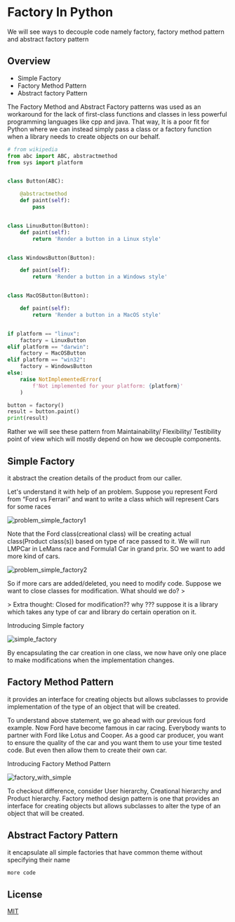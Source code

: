 # Factory In Python

We will see ways to decouple code namely factory, factory method pattern and abstract factory pattern

## Overview

* Simple Factory
* Factory Method Pattern
* Abstract factory Pattern

The Factory Method  and Abstract Factory patterns was used as an workaround for the lack of first-class functions and classes in less powerful programming languages like cpp and java. That way, It is a poor fit for Python where we can instead simply pass a class or a factory function when a library needs to create objects on our behalf. 

```python
# from wikipedia
from abc import ABC, abstractmethod
from sys import platform


class Button(ABC):

    @abstractmethod
    def paint(self):
        pass


class LinuxButton(Button):
    def paint(self):
        return 'Render a button in a Linux style'


class WindowsButton(Button):

    def paint(self):
        return 'Render a button in a Windows style'


class MacOSButton(Button):

    def paint(self):
        return 'Render a button in a MacOS style'


if platform == "linux":
    factory = LinuxButton
elif platform == "darwin":
    factory = MacOSButton
elif platform == "win32":
    factory = WindowsButton
else:
    raise NotImplementedError(
        f'Not implemented for your platform: {platform}'
    )

button = factory()
result = button.paint()
print(result)
```

Rather we will see these pattern from Maintainability/ Flexibility/ Testibility point of view which will mostly depend on how we decouple components.

## Simple Factory

it abstract the creation details of the product from our caller. 

<p> Let's understand it with help of an problem. Suppose you represent Ford from “Ford vs Ferrari” and want to write a class which will represent Cars for some races</p>

![problem_simple_factory1](https://user-images.githubusercontent.com/4917774/87854839-30a6b180-c932-11ea-8da5-2c48004850ff.png)

<p> Note that the Ford class(creational class) will be creating actual class(Product class(s)) based on type of race passed to it. We will run LMPCar in LeMans race and Formula1 Car in grand prix. SO we want to add more kind of cars.</p>

![problem_simple_factory2](https://user-images.githubusercontent.com/4917774/87854841-32707500-c932-11ea-89c2-1ff971102252.png)


<p> So if more cars are added/deleted, you need to modify code. Suppose we want to close classes for modification. What should we do?  > </p>
> Extra thought: Closed for modification?? why ??? suppose it is a library which takes any type of car and library do certain operation on it.
<p> Introducing Simple factory</p>

![simple_factory](https://user-images.githubusercontent.com/4917774/87854851-44521800-c932-11ea-9e07-b9cfe6524a79.png)

By encapsulating the car creation in one class, we now have only one place to make modifications when the implementation changes.

## Factory Method Pattern

it provides an interface for creating objects but allows subclasses to provide implementation of the type of an object that will be created.

<p> To understand above statement, we go ahead with our previous ford example. Now Ford have become famous in car racing. Everybody wants to partner with Ford like Lotus and Cooper. As a good car producer, you want to ensure the quality of the car and you want them to use your time tested code. But even then allow them to create their own car.</p>

<p>Introducing Factory Method Pattern</p>

![factory_with_simple](https://user-images.githubusercontent.com/4917774/87855411-b37d3b80-c935-11ea-8ff2-d873696a9ada.png)

<p>To checkout difference, consider User hierarchy, Creational hierarchy and Product hierarchy. Factory method design pattern is one that provides an interface for creating objects but allows subclasses to alter the type of an object that will be created.</p>

## Abstract Factory Pattern

it encapsulate all simple factories that have common theme without specifying their name

```python
more code
```

## License
[MIT](https://choosealicense.com/licenses/mit/)
